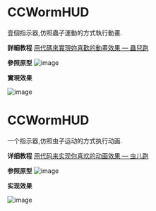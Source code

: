 # CCWormHUD
壹個指示器,仿照蟲子運動的方式執行動畫.

**詳細教程**
[用代碼來實現妳喜歡的動畫效果 — 蟲兒跑](http://blog.cocosdever.com/2016/03/21/iOS-animation-design-of-the-worm-run)

**參照原型**
![image](a-diligent-worm.gif)

**實現效果**

![image](a-diligent-worm-in-iOS.gif)




# CCWormHUD
一个指示器,仿照虫子运动的方式执行动画.

**详细教程**
[用代码来实现你喜欢的动画效果 — 虫儿跑](http://blog.cocosdever.com/2016/03/21/iOS-animation-design-of-the-worm-run)

**参照原型**
![image](a-diligent-worm.gif)

**实现效果**

![image](a-diligent-worm-in-iOS.gif)
